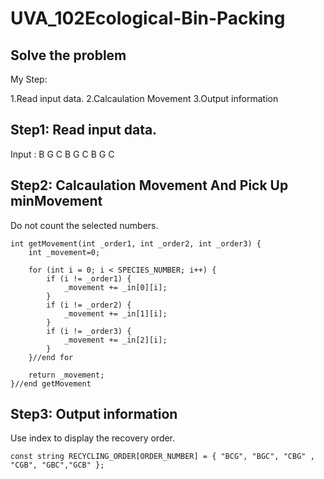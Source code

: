 # UVA_102Ecological-Bin-Packing

## Solve the problem

My Step:

1.Read input data.
2.Calcaulation Movement
3.Output information

## Step1: Read input data.
Input : B G C B G C B G C

## Step2: Calcaulation Movement And Pick Up minMovement
Do not count the selected numbers.

	int getMovement(int _order1, int _order2, int _order3) {
		int _movement=0;

		for (int i = 0; i < SPECIES_NUMBER; i++) {
			if (i != _order1) {
				_movement += _in[0][i];
			}
			if (i != _order2) {
				_movement += _in[1][i];
			}
			if (i != _order3) {
				_movement += _in[2][i];
			}
		}//end for

		return _movement;
	}//end getMovement
	
## Step3: Output information
Use index to display the recovery order.

	const string RECYCLING_ORDER[ORDER_NUMBER] = { "BCG", "BGC", "CBG" , "CGB", "GBC","GCB" };
